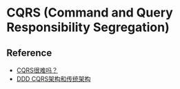 # CQRS (Command and Query Responsibility Segregation)




## Reference
* [CQRS很难吗？](https://blog.csdn.net/rocketluoqq/article/details/81434871)
* [DDD CQRS架构和传统架构](http://www.techweb.com.cn/network/system/2017-07-07/2553563.shtml)
